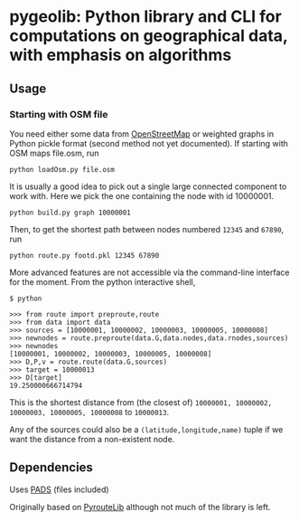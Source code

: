 pygeolib: Python library and CLI for computations on geographical data, with emphasis on algorithms
===================================================================================================

Usage
-----

### Starting with OSM file

You need either some data from [OpenStreetMap](http://wiki.openstreetmap.org/wiki/Downloading_data) or weighted graphs in Python pickle format (second method not yet documented). If starting with OSM maps file.osm, run

    python loadOsm.py file.osm

It is usually a good idea to pick out a single large connected component to work with. Here we pick the one containing the node with id 10000001.

    python build.py graph 10000001

Then, to get the shortest path between nodes numbered `12345` and `67890`, run

    python route.py footd.pkl 12345 67890

More advanced features are not accessible via the command-line interface for the moment. From the python interactive shell,

    $ python

    >>> from route import preproute,route
    >>> from data import data
    >>> sources = [10000001, 10000002, 10000003, 10000005, 10000008]
    >>> newnodes = route.preproute(data.G,data.nodes,data.rnodes,sources)
    >>> newnodes
    [10000001, 10000002, 10000003, 10000005, 10000008]
    >>> D,P,v = route.route(data.G,sources)
    >>> target = 10000013
    >>> D[target]
    19.250000666714794

This is the shortest distance from (the closest of) `10000001, 10000002, 10000003, 10000005, 10000008` to `10000013`.

Any of the sources could also be a `(latitude,longitude,name)` tuple if we want the distance from a non-existent node.

Dependencies
------------

Uses [PADS](http://www.ics.uci.edu/~eppstein/PADS/) (files included)

Originally based on [PyrouteLib](http://wiki.openstreetmap.org/wiki/PyrouteLib) although not much of the library is left.